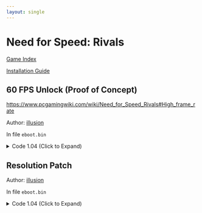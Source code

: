 ```yaml
---
layout: single
---
```


# Need for Speed: Rivals

[Game Index](/patch/#ps4)

[Installation Guide](https://illusion0001.github.io/install-instructions/)

## 60 FPS Unlock (Proof of Concept)

https://www.pcgamingwiki.com/wiki/Need_for_Speed_Rivals#High_frame_rate

Author: [illusion](https://twitter.com/illusion0002)

In file `eboot.bin`

<details>
<summary>Code 1.04 (Click to Expand)</summary>

{% highlight yml %}
- game: "Need for Speed: Rivals"
  app_ver: "01.04"
  patch_ver: "1.0"
  name: "60 FPS Unlock (Proof of Concept)"
  author: "illusion"
  note: "\nGame can now be run at any FPS without slow down or speedups, although logics are still borked."
  arch: generic_orbis
  enabled: False # Todo: move this to a separate file
  patch_list:
        - [ bytes, 0x494B83, "48 B2 01" ]
        - [ bytes, 0x5F6906, "48 E8 94 0D 91 01" ]
        - [ bytes, 0x1F076A0, "41 C7 46 28 00 00 70 42 C4 81 7A 10 46 28 C3" ]
{% endhighlight %}

</details>

## Resolution Patch

Author: [illusion](https://twitter.com/illusion0002)

In file `eboot.bin`

<details>
<summary>Code 1.04 (Click to Expand)</summary>

{% highlight yml %}
- game: "Need for Speed: Rivals"
  app_ver: "01.04"
  patch_ver: "1.0"
  name: "Resolution Patch"
  author: "illusion"
  note:
  arch: generic_orbis
  enabled: False # Todo: move this to a separate file
  patch_list:
        # Render.ResolutionScale
        - [ lef32, 0x5CF1CD, 0.67 ]
{% endhighlight %}

</details>

